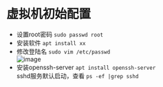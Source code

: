 # 虚拟机初始配置
- 设置root密码   `sudo passwd root`
- 安装软件     `apt install xx`
- 修改登陆名  `sudo vim /etc/passwd`  
![image](https://user-images.githubusercontent.com/82703975/142400976-7d9ec26b-3c90-4a17-9caa-3cf3dd9f14c5.png)
- 安装openssh-server  `apt install openssh-server`  
sshd服务默认启动，查看 `ps -ef |grep sshd`  

